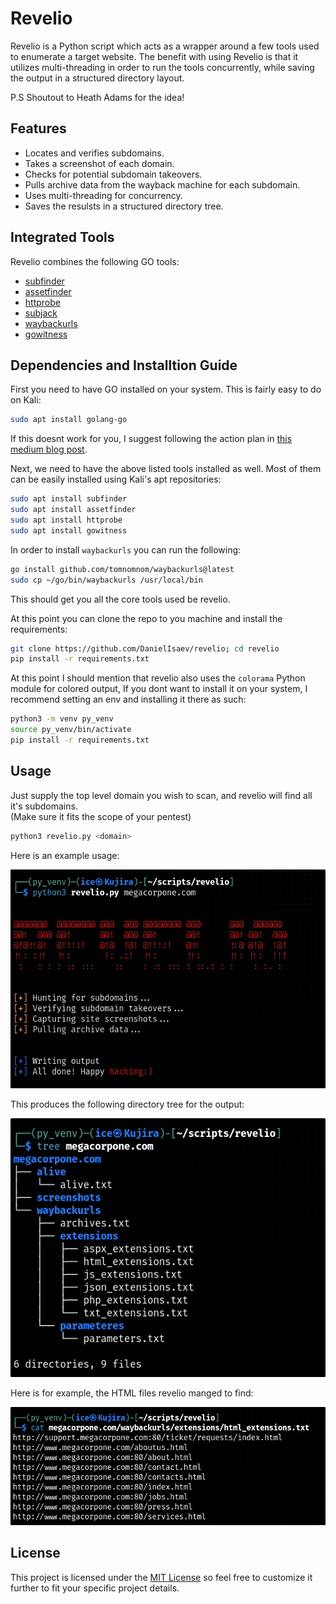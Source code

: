 # Revelio

Revelio is a Python script which acts as a wrapper around a few tools used to enumerate a target website. 
The benefit with using Revelio is that it utilizes multi-threading in order to run the tools concurrently, while saving the output in a structured directory layout.

P.S Shoutout to Heath Adams for the idea!

## Features

- Locates and verifies subdomains.
- Takes a screenshot of each domain.
- Checks for potential subdomain takeovers.
- Pulls archive data from the wayback machine for each subdomain.
- Uses multi-threading for concurrency.
- Saves the resulsts in a structured directory tree.

## Integrated Tools

Revelio combines the following GO tools:                                                                                                                                  

-  [subfinder](https://github.com/projectdiscovery/subfinder)
-  [assetfinder](https://github.com/tomnomnom/assetfinder)
-  [httprobe](https://github.com/tomnomnom/httprobe)
-  [subjack](https://github.com/haccer/subjack)                                                                                                                       
-  [waybackurls](https://github.com/tomnomnom/waybackurls)
-  [gowitness](https://github.com/sensepost/gowitness)

## Dependencies and Installtion Guide

First you need to have GO installed on your system. This is fairly easy to do on Kali:

```bash
sudo apt install golang-go
```

If this doesnt work for you, I suggest following the action plan in [this medium blog post](https://medium.com/@yadav-ajay/go-lang-on-kali-linux-5cc40a78d7de).

Next, we need to have the above listed tools installed as well. Most of them can be easily installed using Kali's apt repositories:

```bash
sudo apt install subfinder
sudo apt install assetfinder
sudo apt install httprobe
sudo apt install gowitness
```

In order to install `waybackurls` you can run the following:

```bash
go install github.com/tomnomnom/waybackurls@latest
sudo cp ~/go/bin/waybackurls /usr/local/bin
```

This should get you all the core tools used be revelio.

At this point you can clone the repo to you machine and install the requirements:

```bash                                   
git clone https://github.com/DanielIsaev/revelio; cd revelio
pip install -r requirements.txt
```

At this point I should mention that revelio also uses the `colorama` Python module for colored output, If you dont want to install it on your system, I recommend setting an env and installing it there as such:

```bash
python3 -m venv py_venv
source py_venv/bin/activate
pip install -r requirements.txt
```

## Usage                                  

Just supply the top level domain you wish to scan, and revelio will find all it's subdomains.                                                                             
(Make sure it fits the scope of your pentest)                                        

```bash                                   
python3 revelio.py <domain>                                                       
```                                       

Here is an example usage: 

![example](https://github.com/DanielIsaev/revelio/blob/main/img/example.png)


This produces the following directory tree for the output:

![tree](https://github.com/DanielIsaev/revelio/blob/main/img/output_tree.png)


Here is for example, the HTML files revelio manged to find:

![ext](https://github.com/DanielIsaev/revelio/blob/main/img/ext_output.png)


## License

This project is licensed under the [MIT License](https://opensource.org/license/mit) so feel free to customize it further to fit your specific project details.
